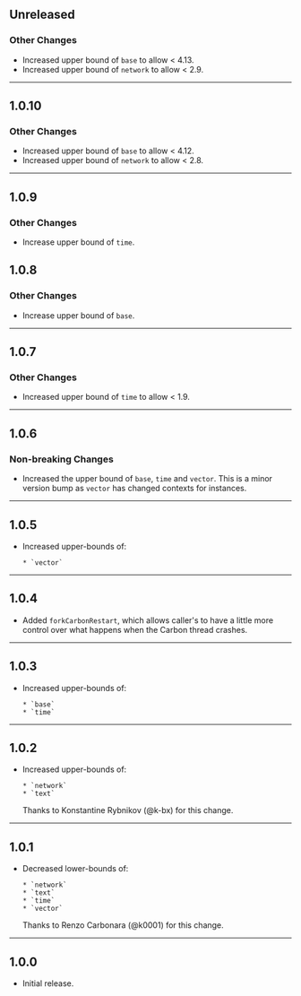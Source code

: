 ## Unreleased

### Other Changes

- Increased upper bound of `base` to allow < 4.13.
- Increased upper bound of `network` to allow < 2.9.

---

## 1.0.10

### Other Changes

- Increased upper bound of `base` to allow < 4.12.
- Increased upper bound of `network` to allow < 2.8.

---

## 1.0.9

### Other Changes

- Increase upper bound of `time`.

## 1.0.8

### Other Changes

- Increase upper bound of `base`.

---

## 1.0.7

### Other Changes

- Increased upper bound of `time` to allow < 1.9.

---

## 1.0.6

### Non-breaking Changes

* Increased the upper bound of `base`, `time` and `vector`.
  This is a minor version bump as `vector` has changed contexts for instances.

---

## 1.0.5

* Increased upper-bounds of:

      * `vector`

---

## 1.0.4

* Added `forkCarbonRestart`, which allows caller's to have a little more control over what happens when the Carbon thread crashes.

---

## 1.0.3

* Increased upper-bounds of:

      * `base`
      * `time`

---

## 1.0.2

* Increased upper-bounds of:

      * `network`
      * `text`

  Thanks to Konstantine Rybnikov (@k-bx) for this change.

---

## 1.0.1

* Decreased lower-bounds of:

      * `network`
      * `text`
      * `time`
      * `vector`

  Thanks to Renzo Carbonara (@k0001) for this change.

---

## 1.0.0

* Initial release.

